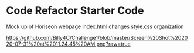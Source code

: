 # Code Refactor Starter Code
Mock up of Horiseon webpage 
index.html changes
style.css organization



https://github.com/Billy4C/Challenge1/blob/master/Screen%20Shot%202020-07-31%20at%2011.24.45%20AM.png?raw=true
